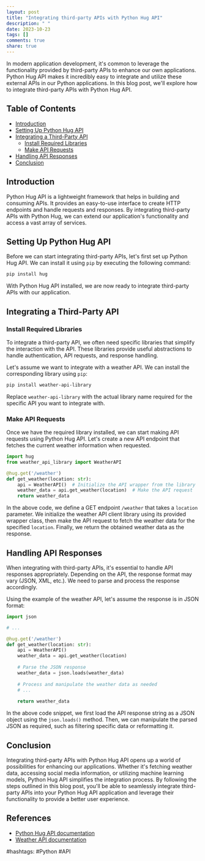 ```yaml
---
layout: post
title: "Integrating third-party APIs with Python Hug API"
description: " "
date: 2023-10-23
tags: []
comments: true
share: true
---
```


In modern application development, it's common to leverage the functionality provided by third-party APIs to enhance our own applications. Python Hug API makes it incredibly easy to integrate and utilize these external APIs in our Python applications. In this blog post, we'll explore how to integrate third-party APIs with Python Hug API.

## Table of Contents
- [Introduction](#introduction)
- [Setting Up Python Hug API](#setting-up-python-hug-api)
- [Integrating a Third-Party API](#integrating-a-third-party-api)
  - [Install Required Libraries](#install-required-libraries)
  - [Make API Requests](#make-api-requests)
- [Handling API Responses](#handling-api-responses)
- [Conclusion](#conclusion)

## Introduction

Python Hug API is a lightweight framework that helps in building and consuming APIs. It provides an easy-to-use interface to create HTTP endpoints and handle requests and responses. By integrating third-party APIs with Python Hug, we can extend our application's functionality and access a vast array of services.

## Setting Up Python Hug API

Before we can start integrating third-party APIs, let's first set up Python Hug API. We can install it using `pip` by executing the following command:

```bash
pip install hug
```

With Python Hug API installed, we are now ready to integrate third-party APIs with our application.

## Integrating a Third-Party API

### Install Required Libraries

To integrate a third-party API, we often need specific libraries that simplify the interaction with the API. These libraries provide useful abstractions to handle authentication, API requests, and response handling. 

Let's assume we want to integrate with a weather API. We can install the corresponding library using `pip`:

```bash
pip install weather-api-library
```

Replace `weather-api-library` with the actual library name required for the specific API you want to integrate with.

### Make API Requests

Once we have the required library installed, we can start making API requests using Python Hug API. Let's create a new API endpoint that fetches the current weather information when requested.

```python
import hug
from weather_api_library import WeatherAPI

@hug.get('/weather')
def get_weather(location: str):
    api = WeatherAPI()  # Initialize the API wrapper from the library
    weather_data = api.get_weather(location)  # Make the API request
    return weather_data
```

In the above code, we define a GET endpoint `/weather` that takes a `location` parameter. We initialize the weather API client library using its provided wrapper class, then make the API request to fetch the weather data for the specified `location`. Finally, we return the obtained weather data as the response.

## Handling API Responses

When integrating with third-party APIs, it's essential to handle API responses appropriately. Depending on the API, the response format may vary (JSON, XML, etc.). We need to parse and process the response accordingly.

Using the example of the weather API, let's assume the response is in JSON format:

```python
import json

# ...

@hug.get('/weather')
def get_weather(location: str):
    api = WeatherAPI()
    weather_data = api.get_weather(location)
    
    # Parse the JSON response
    weather_data = json.loads(weather_data)
    
    # Process and manipulate the weather data as needed
    # ...
    
    return weather_data
```

In the above code snippet, we first load the API response string as a JSON object using the `json.loads()` method. Then, we can manipulate the parsed JSON as required, such as filtering specific data or reformatting it.

## Conclusion

Integrating third-party APIs with Python Hug API opens up a world of possibilities for enhancing our applications. Whether it's fetching weather data, accessing social media information, or utilizing machine learning models, Python Hug API simplifies the integration process. By following the steps outlined in this blog post, you'll be able to seamlessly integrate third-party APIs into your Python Hug API application and leverage their functionality to provide a better user experience.

## References

- [Python Hug API documentation](https://www.hugapi.com/)
- [Weather API documentation](https://weather-api-docs.com/)

#hashtags: #Python #API